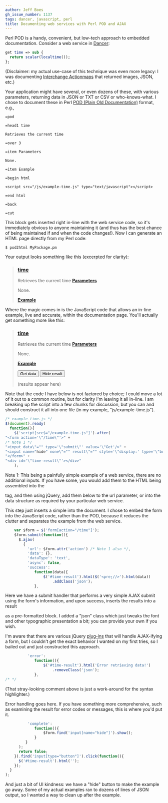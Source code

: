 ```yaml
---
author: Jeff Boes
gh_issue_number: 1137
tags: dancer, javascript, perl
title: Documenting web services with Perl POD and AJAX
---
```


Perl POD is a handy, convenient, but low-tech approach to embedded documentation. Consider a web service in [Dancer](http://www.perldancer.org):

```perl
get time => sub {
  return scalar(localtime());
};
```

(Disclaimer: my actual use-case of this technique was even more legacy: I was documenting [Interchange Actionmaps](http://interchange.rtfm.info/icdocs/config/ActionMap.html) that returned images, JSON, etc.)

Your application might have several, or even dozens of these, with various parameters, returning data in JSON or TXT or CSV or who-knows-what.
I chose to document these in Perl [POD (Plain Old Documentation)](http://perldoc.perl.org/perlpod.html) format, e.g.,

```nohighlight
=pod

=head1 time

Retrieves the current time

=over 3

=item Parameters

None.

=item Example

=begin html

<script src="/js/example-time.js" type="text/javascript"></script>

=end html

=back

=cut
```

This block gets inserted right in-line with the web service code, so it's immediately obvious to anyone maintaining it (and thus has the best chance of being maintained if and when the code changes!). Now I can generate an HTML page directly from my Perl code:

```shell
$ pod2html MyPackage.pm
```

Your output looks something like this (excerpted for clarity):

> ### [time]()
> 
> Retrieves the current time
> **[Parameters]()**
> 
> None.
> 
> **[Example]()**

Where the magic comes in is the JavaScript code that allows an in-line example, live and accurate, within the documentation page. You'll actually get something more like this:

> ### [time]()
> 
> Retrieves the current time
> **[Parameters]()**
> 
> None.
> 
> **[Example]()**
> 
> <input type="submit" value="Get data">
> <input type="button" value="Hide result" name="hide">
> 
> (results appear here)

Note that the code I have below is not factored by choice; I could move a lot of it out to a common routine, but for clarity I'm leaving it all in-line. I am breaking up the script into a few chunks for discussion, but you can and should construct it all into one file (in my example, "js/example-time.js").

```javascript
/* example-time.js */
$(document).ready(
  function(){
    $('script[src$="/example-time.js"]').after(
"<form action='\"/time\"'>" +
/* Note 1 */
"<input data\"="" type='\"submit\"' value='\"Get'/>" +
"<input name="hide" none\"="" result\"="" style='\"display:' type='\"button\"' value='\"Hide'/>" +
"</form>" +
"<div id='\"time-result\"'></div>"
    );
```

Note 1: This being a painfully simple example of a web service, there are no additional inputs. If you have some, you would add them to the HTML being assembled into the <form> tag, and then using jQuery, add them below to the url parameter, or into the data structure as required by your particular web service.

This step just inserts a simple <form> into the document. I chose to embed the form into the JavaScript code, rather than the POD, because it reduces the clutter and separates the example from the web service.

```javascript
    var $form = $('form[action="/time"]');
    $form.submit(function(){
      $.ajax(
        {
          'url': $form.attr('action') /* Note 1 also */,
          'data': {},
          'dataType': 'text',
          'async': false,
          'success':
             function(data){
                 $('#time-result').html($('<pre;//>').html(data))
                     .addClass('json');
             },
```

Here we have a submit handler that performs a very simple AJAX submit using the form's information, and upon success, inserts the results into a result <div> as a pre-formatted block. I added a "json" class which just tweaks the font and other typographic presentation a bit; you can provide your own if you wish.

I'm aware that there are various jQuery [plug-ins](http://malsup.com/jquery/form/) that will handle AJAX-ifying a form, but I couldn't get the exact behavior I wanted on my first tries, so I bailed out and just constructed this approach.

```javascript
          'error':
             function(){
                 $('#time-result').html('Error retrieving data!')
                     .removeClass('json');
             },
/* */
```

(That stray-looking comment above is just a work-around for the syntax highlighter.)

Error handling goes here. If you have something more comprehensive, such as examining the result for error codes or messages, this is where you'd put it.

```javascript
          'complete':
             function(){
                 $form.find('input[name="hide"]').show();
             }
         }
      );
      return false;
    }).find('input[type="button"]').click(function(){
      $('#time-result').html('');
    });
  }
);
```

And just a bit of UI kindness: we have a "hide" button to make the example go away. Some of my actual examples ran to dozens of lines of JSON output, so I wanted a way to clean up after the example.
